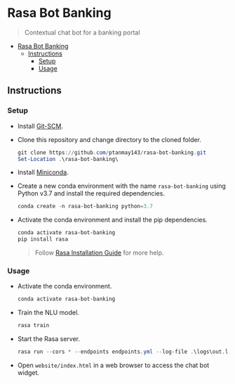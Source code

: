 # Rasa Bot Banking

> Contextual chat bot for a banking portal

- [Rasa Bot Banking](#rasa-bot-banking)
  - [Instructions](#instructions)
    - [Setup](#setup)
    - [Usage](#usage)

## Instructions

### Setup

- Install [Git-SCM](https://git-scm.com/book/en/v2/Getting-Started-Installing-Git).

- Clone this repository and change directory to the cloned folder.

  ```powershell
  git clone https://github.com/ptanmay143/rasa-bot-banking.git
  Set-Location .\rasa-bot-banking\
  ```

- Install [Miniconda](https://conda.io/projects/conda/en/latest/user-guide/install/index.html).

- Create a new conda environment with the name `rasa-bot-banking` using Python v3.7 and install the required dependencies.

  ```powershell
  conda create -n rasa-bot-banking python=3.7
  ```

- Activate the conda environment and install the pip dependencies.

  ```powershell
  conda activate rasa-bot-banking
  pip install rasa
  ```

  > Follow [Rasa Installation Guide](https://rasa.com/docs/rasa/user-guide/installation/) for more help.

### Usage

- Activate the conda environment.

  ```powershell
  conda activate rasa-bot-banking
  ```

- Train the NLU model.

  ```powershell
  rasa train
  ```

- Start the Rasa server.

  ```powershell
  rasa run --cors * --endpoints endpoints.yml --log-file .\logs\out.log
  ```

- Open `website/index.html` in a web browser to access the chat bot widget.

